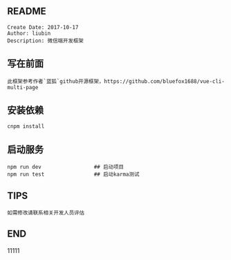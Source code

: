 ## README
    Create Date: 2017-10-17
    Author: liubin
    Description: 微信端开发框架
## 写在前面
    此框架参考作者`蓝狐`github开源框架，https://github.com/bluefox1688/vue-cli-multi-page
## 安装依赖
    cnpm install
## 启动服务
    npm run dev                 ## 启动项目
    npm run test                ## 启动karma测试
## TIPS
    如需修改请联系相关开发人员评估
## END
11111